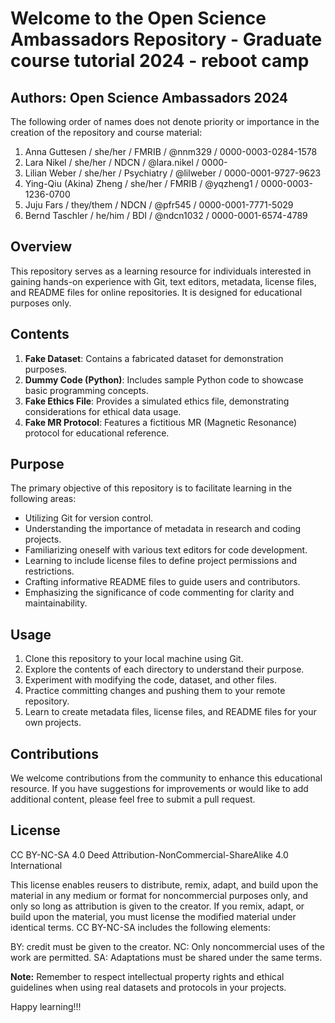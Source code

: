 # Welcome to the Open Science Ambassadors Repository - Graduate course tutorial 2024 - reboot camp

## Authors: Open Science Ambassadors 2024 
The following order of names does not denote priority or importance in the creation of the repository and course material:
1. Anna Guttesen  / she/her  /  FMRIB     / @nnm329   / 0000-0003-0284-1578 
2. Lara Nikel     / she/her  / NDCN       / @lara.nikel / 0000-
3. Lilian Weber   / she/her  / Psychiatry / @lilweber / 0000-0001-9727-9623
4. Ying-Qiu (Akina) Zheng / she/her / FMRIB / @yqzheng1 / 0000-0003-1236-0700
8. Juju Fars      / they/them / NDCN      / @pfr545   / 0000-0001-7771-5029
11. Bernd Taschler / he/him   / BDI       / @ndcn1032 / 0000-0001-6574-4789

## Overview

This repository serves as a learning resource for individuals interested in gaining hands-on experience with Git, text editors, metadata, license files, and README files for online repositories. It is designed for educational purposes only.

## Contents

1. **Fake Dataset**: Contains a fabricated dataset for demonstration purposes.
2. **Dummy Code (Python)**: Includes sample Python code to showcase basic programming concepts.
3. **Fake Ethics File**: Provides a simulated ethics file, demonstrating considerations for ethical data usage.
4. **Fake MR Protocol**: Features a fictitious MR (Magnetic Resonance) protocol for educational reference.

## Purpose

The primary objective of this repository is to facilitate learning in the following areas:

- Utilizing Git for version control.
- Understanding the importance of metadata in research and coding projects.
- Familiarizing oneself with various text editors for code development.
- Learning to include license files to define project permissions and restrictions.
- Crafting informative README files to guide users and contributors.
- Emphasizing the significance of code commenting for clarity and maintainability.

## Usage

1. Clone this repository to your local machine using Git.
2. Explore the contents of each directory to understand their purpose.
3. Experiment with modifying the code, dataset, and other files.
4. Practice committing changes and pushing them to your remote repository.
5. Learn to create metadata files, license files, and README files for your own projects.

## Contributions

We welcome contributions from the community to enhance this educational resource. If you have suggestions for improvements or would like to add additional content, please feel free to submit a pull request.

## License

CC BY-NC-SA 4.0 Deed Attribution-NonCommercial-ShareAlike 4.0 International

This license enables reusers to distribute, remix, adapt, and build upon the material in any medium or format for noncommercial purposes only, and only so long as attribution is given to the creator. If you remix, adapt, or build upon the material, you must license the modified material under identical terms. CC BY-NC-SA includes the following elements:

BY: credit must be given to the creator. NC: Only noncommercial uses of the work are permitted. SA: Adaptations must be shared under the same terms.

**Note:** Remember to respect intellectual property rights and ethical guidelines when using real datasets and protocols in your projects.

Happy learning!!!
